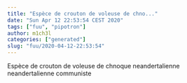 ```yaml
---
title: "Espèce de crouton de voleuse de chno..."
date: "Sun Apr 12 22:53:54 CEST 2020"
tags: ["fuu", "pipotron"]
author: m1ch3l
categories: ["generated"]
slug: "fuu/2020-04-12-22:53:54"
---
```


Espèce de crouton de voleuse de chnoque neandertalienne neandertalienne communiste

